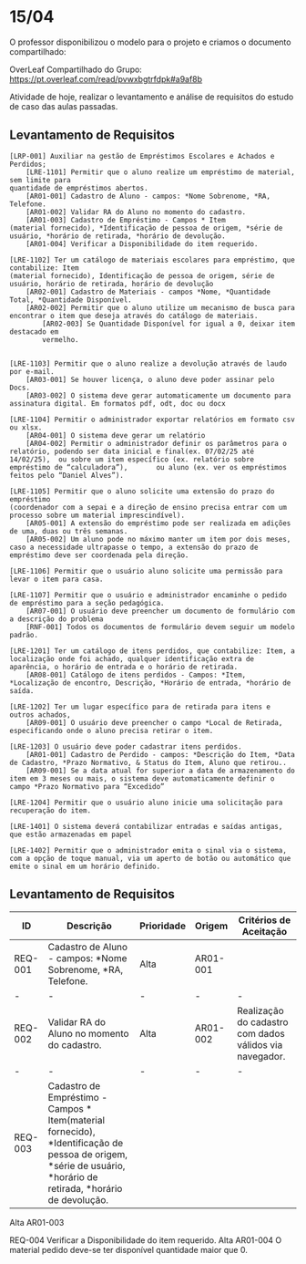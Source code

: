 # 15/04

O professor disponibilizou o modelo para o projeto e criamos o documento compartilhado:  

OverLeaf Compartilhado do Grupo: https://pt.overleaf.com/read/pvwxbgtrfdpk#a9af8b  


Atividade de hoje, realizar o levantamento e análise de requisitos do estudo de caso das aulas passadas.  

## Levantamento de Requisitos

```
[LRP-001] Auxiliar na gestão de Empréstimos Escolares e Achados e Perdidos;
	[LRE-1101] Permitir que o aluno realize um empréstimo de material, sem limite para 
quantidade de empréstimos abertos.
    [AR01-001] Cadastro de Aluno - campos: *Nome Sobrenome, *RA, Telefone.
    [AR01-002] Validar RA do Aluno no momento do cadastro.
    [AR01-003] Cadastro de Empréstimo - Campos * Item
(material fornecido), *Identificação de pessoa de origem, *série de usuário, *horário de retirada, *horário de devolução.
    [AR01-004] Verificar a Disponibilidade do item requerido.

[LRE-1102] Ter um catálogo de materiais escolares para empréstimo, que contabilize: Item
(material fornecido), Identificação de pessoa de origem, série de usuário, horário de retirada, horário de devolução
    [AR02-001] Cadastro de Materiais - campos *Nome, *Quantidade Total, *Quantidade Disponível.
    [AR02-002] Permitir que o aluno utilize um mecanismo de busca para encontrar o item que deseja através do catálogo de materiais.
        [AR02-003] Se Quantidade Disponível for igual a 0, deixar item destacado em  
        vermelho. 		
		      	

[LRE-1103] Permitir que o aluno realize a devolução através de laudo por e-mail. 
    [AR03-001] Se houver licença, o aluno deve poder assinar pelo Docs.
    [AR03-002] O sistema deve gerar automaticamente um documento para assinatura digital. Em formatos pdf, odt, doc ou docx

[LRE-1104] Permitir o administrador exportar relatórios em formato csv ou xlsx.
    [AR04-001] O sistema deve gerar um relatório
    [AR04-002] Permitir o administrador definir os parâmetros para o relatório, podendo ser data inicial e final(ex. 07/02/25 até 14/02/25),  ou sobre um item específico (ex. relatório sobre empréstimo de “calculadora”),       ou aluno (ex. ver os empréstimos feitos pelo “Daniel Alves”).

[LRE-1105] Permitir que o aluno solicite uma extensão do prazo do empréstimo      
(coordenador com a sepai e a direção de ensino precisa entrar com um processo sobre um material imprescindível).
    [AR05-001] A extensão do empréstimo pode ser realizada em adições de uma, duas ou três semanas.
    [AR05-002] Um aluno pode no máximo manter um item por dois meses, caso a necessidade ultrapasse o tempo, a extensão do prazo de empréstimo deve ser coordenada pela direção.

[LRE-1106] Permitir que o usuário aluno solicite uma permissão para levar o item para casa.

[LRE-1107] Permitir que o usuário e administrador encaminhe o pedido de empréstimo para a seção pedagógica.
    [AR07-001] O usuário deve preencher um documento de formulário com a descrição do problema
    [RNF-001] Todos os documentos de formulário devem seguir um modelo padrão.

[LRE-1201] Ter um catálogo de itens perdidos, que contabilize: Item, a localização onde foi achado, qualquer identificação extra de aparência, o horário de entrada e o horário de retirada.
    [AR08-001] Catálogo de itens perdidos - Campos: *Item, *Localização de encontro, Descrição, *Horário de entrada, *horário de saída.

[LRE-1202] Ter um lugar específico para de retirada para itens e outros achados,	
    [AR09-001] O usuário deve preencher o campo *Local de Retirada, especificando onde o aluno precisa retirar o item.	

[LRE-1203] O usuário deve poder cadastrar itens perdidos.
    [AR01-001] Cadastro de Perdido - campos: *Descrição do Item, *Data de Cadastro, *Prazo Normativo, & Status do Item, Aluno que retirou..
    [AR09-001] Se a data atual for superior a data de armazenamento do item em 3 meses ou mais, o sistema deve automaticamente definir o campo *Prazo Normativo para “Excedido”

[LRE-1204] Permitir que o usuário aluno inicie uma solicitação para recuperação do item.

[LRE-1401] O sistema deverá contabilizar entradas e saídas antigas, que estão armazenadas em papel

[LRE-1402] Permitir que o administrador emita o sinal via o sistema, com a opção de toque manual, via um aperto de botão ou automático que emite o sinal em um horário definido.
```

## Levantamento de Requisitos

ID|Descrição|Prioridade|Origem|Critérios de Aceitação
|-|-|-|-|-
|REQ-001|Cadastro de Aluno - campos: *Nome Sobrenome, *RA, Telefone.|Alta|AR01-001
|-|-|-|-|-
|REQ-002|Validar RA do Aluno no momento do cadastro.|Alta|AR01-002|Realização do cadastro com dados válidos via navegador.
|-|-|-|-|-
|REQ-003|Cadastro de Empréstimo - Campos * Item(material fornecido), *Identificação de pessoa de origem, *série de usuário, *horário de retirada, *horário de devolução.
Alta
AR01-003


REQ-004
Verificar a Disponibilidade do item requerido.
Alta
AR01-004
O material pedido deve-se ter disponível quantidade maior que 0.

